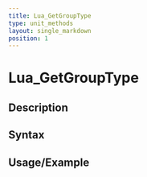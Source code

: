 ```yaml
---
title: Lua_GetGroupType
type: unit_methods
layout: single_markdown
position: 1
---
```


# Lua_GetGroupType

## Description

## Syntax

## Usage/Example


